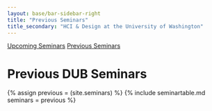 ```yaml
---
layout: base/bar-sidebar-right
title: "Previous Seminars"
title_secondary: "HCI & Design at the University of Washington"
---
```


<div class="sidebar_start"></div>
  <a href="/calendar.html" class="list-group-item">Upcoming Seminars</a>
  <a href="#" class="list-group-item active">Previous Seminars</a>
<div class="sidebar_end"></div>

# Previous DUB Seminars
{% assign previous = (site.seminars) %}
{% include seminartable.md seminars = previous %}